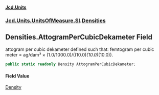 #### [Jcd.Units](index 'index')
### [Jcd.Units.UnitsOfMeasure.SI](Jcd.Units.UnitsOfMeasure.SI 'Jcd.Units.UnitsOfMeasure.SI').[Densities](Densities 'Jcd.Units.UnitsOfMeasure.SI.Densities')

## Densities.AttogramPerCubicDekameter Field

attogram per cubic dekameter defined such that: femtogram per cubic meter = ag/dam³ ×
(1.0/1000.0)/((10.0)*(10.0)*(10.0)).

```csharp
public static readonly Density AttogramPerCubicDekameter;
```

#### Field Value
[Density](Density 'Jcd.Units.UnitTypes.Density')